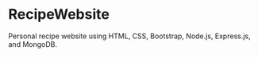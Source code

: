 # RecipeWebsite

Personal recipe website using HTML, CSS, Bootstrap, Node.js, Express.js, and MongoDB.
